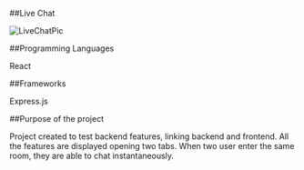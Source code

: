##Live Chat

![LiveChatPic](https://user-images.githubusercontent.com/91989821/148571298-81c100d0-583c-4ea5-ba5a-25464c1c09c0.png)


##Programming Languages

React

##Frameworks

Express.js

##Purpose of the project

Project created to test backend features, linking backend and frontend.
All the features are displayed opening two tabs.
When two user enter the same room, they are able to chat instantaneously. 

